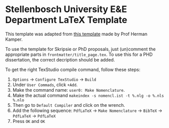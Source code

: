 # Stellenbosch University E&E Department LaTeX Template

This template was adapted from [this template](https://github.com/kamperh/stellenbosch_ee_report_template) made by Prof Herman Kamper.

To use the template for Skripsie or PhD proposals, just (un)comment the appropriate parts in `frontmatter/title_page.tex`. To use this for a PHD  dissertation, the correct decription should be added. 

To get the right TexStudio compile command, follow these steps:

1. `Options` -> `Configure TexStudio` -> `Build` 
2. Under `User Commads`, click `+Add`. 
3. Make the command name: `user0: Make Nomenclature`.
4. Make the actual command `makeindex -s nomencl.ist -t %.nlg -o %.nls %.nlo`
5. Then go to `Default Compiler` and click on the wrench. 
6. Add the following sequence: `PdfLaTeX` -> `Make Nomenclature` -> `BibTeX` -> `PdfLaTeX` -> `PdfLaTeX`
7. Press `OK` and `OK`
